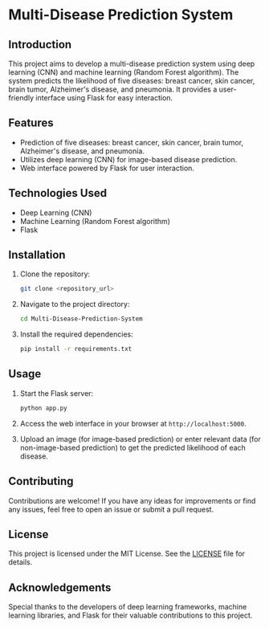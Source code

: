# Multi-Disease Prediction System

## Introduction
This project aims to develop a multi-disease prediction system using deep learning (CNN) and machine learning (Random Forest algorithm). The system predicts the likelihood of five diseases: breast cancer, skin cancer, brain tumor, Alzheimer's disease, and pneumonia. It provides a user-friendly interface using Flask for easy interaction.

## Features
- Prediction of five diseases: breast cancer, skin cancer, brain tumor, Alzheimer's disease, and pneumonia.
- Utilizes deep learning (CNN) for image-based disease prediction.
- Web interface powered by Flask for user interaction.

## Technologies Used
- Deep Learning (CNN)
- Machine Learning (Random Forest algorithm)
- Flask

## Installation
1. Clone the repository:
    ```bash
    git clone <repository_url>
    ```

2. Navigate to the project directory:
    ```bash
    cd Multi-Disease-Prediction-System
    ```

3. Install the required dependencies:
    ```bash
    pip install -r requirements.txt
    ```

## Usage
1. Start the Flask server:
    ```bash
    python app.py
    ```

2. Access the web interface in your browser at `http://localhost:5000`.

3. Upload an image (for image-based prediction) or enter relevant data (for non-image-based prediction) to get the predicted likelihood of each disease.

## Contributing
Contributions are welcome! If you have any ideas for improvements or find any issues, feel free to open an issue or submit a pull request.

## License
This project is licensed under the MIT License. See the [LICENSE](LICENSE) file for details.

## Acknowledgements
Special thanks to the developers of deep learning frameworks, machine learning libraries, and Flask for their valuable contributions to this project.

